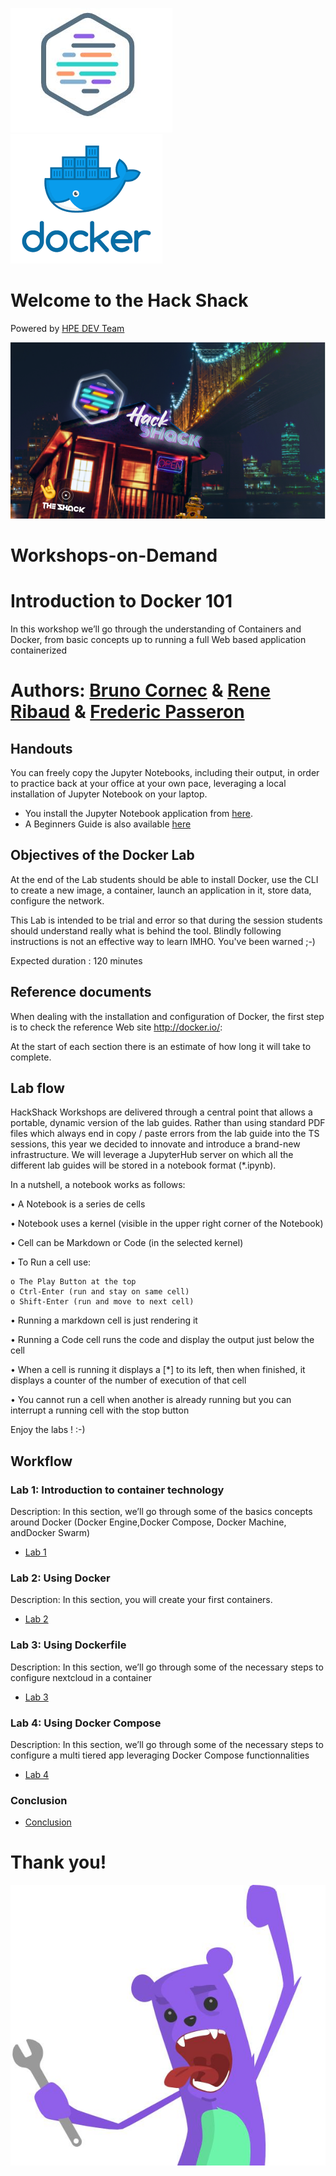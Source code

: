 ![HPEDEVlogo](Pictures/hpedevlogo-NB.JPG)    ![Dockerlogo](Pictures/docker.png)  
 
# Welcome to the Hack Shack
Powered by [HPE DEV Team](https://hpedev.io)

<p align="center">
  <img src="Pictures/hackshackdisco.png">
  
</p>

# Workshops-on-Demand

# Introduction to Docker 101
In this workshop we’ll go through the understanding of Containers and Docker, from basic concepts up to running a full Web based application containerized

# Authors: [Bruno Cornec](mailto:bruno.cornec@hpe.com) & [Rene Ribaud](mailto:rene@flossita.org) & [Frederic Passeron](mailto:frederic.passeron@hpe.com)

## Handouts
You can freely copy the Jupyter Notebooks, including their output, in order to practice back at your office at your own pace, leveraging a local installation of Jupyter Notebook on your laptop.
- You install the Jupyter Notebook application from [here](https://jupyter.org/install). 
- A Beginners Guide is also available [here](https://jupyter-notebook-beginner-guide.readthedocs.io/en/latest/what_is_jupyter.html)

## Objectives of the Docker Lab
At the end of the Lab students should be able to install Docker, use the CLI to create a new image, a container, launch an application in it, store data, configure the network.

This Lab is intended to be trial and error so that during the session students should understand really what is behind the tool.  Blindly following instructions is not an effective way to learn IMHO. You've been warned ;-)

Expected duration : 120 minutes

## Reference documents
When dealing with the installation and configuration of Docker, the first step  is to check the reference Web site http://docker.io/:

At the start of each section there is an estimate of how long it will take to complete.


## Lab flow
HackShack Workshops are delivered through a central point that allows a portable, dynamic version of the lab guides. Rather than using standard PDF files which always end in copy / paste errors from the lab guide into the TS sessions, this year we decided to innovate and introduce a brand-new infrastructure. We will leverage a JupyterHub server on which all the different lab guides will be stored in a notebook format (*.ipynb).

In a nutshell, a notebook works as follows:

• A Notebook is a series de cells

• Notebook uses a kernel (visible in the upper right corner of the Notebook)

• Cell can be Markdown or Code (in the selected kernel)

• To Run a cell use:

    o The Play Button at the top
    o Ctrl-Enter (run and stay on same cell)
    o Shift-Enter (run and move to next cell)
    
• Running a markdown cell is just rendering it

• Running a Code cell runs the code and display the output just below the cell

• When a cell is running it displays a [*] to its left, then when finished, it displays a counter of the number of execution of that cell

• You cannot run a cell when another is already running but you can interrupt a running cell with the stop button

Enjoy the labs ! :-)

## Workflow

### Lab 1: Introduction to container technology
Description: In this section, we’ll go through some of the basics concepts around Docker (Docker Engine,Docker Compose, Docker Machine, andDocker Swarm)
* [Lab 1](1-WKSHP-Intro-to-Containers-techno.ipynb)

### Lab 2: Using Docker
Description: In this section, you will create your first containers.
* [Lab 2](2-WKSHP-Using-Docker.ipynb)

### Lab 3: Using Dockerfile
Description: In this section, we’ll go through some of the necessary steps to configure nextcloud in a container
* [Lab 3](3-WKSHP-Using-Dockerfile.ipynb)

### Lab 4: Using Docker Compose
Description: In this section, we’ll go through some of the necessary steps to configure a multi tiered app leveraging Docker Compose functionnalities
* [Lab 4](4-WKSHP-Using-Docker-Compose.ipynb)

### Conclusion
* [Conclusion](5-WKSHP-COnclusion.ipynb)

# Thank you!
![grommet.JPG](Pictures/grommet.JPG)


```python

```
